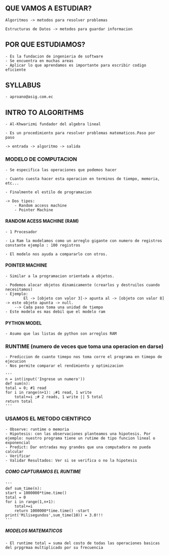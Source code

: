 ## QUE VAMOS A ESTUDIAR?
    Algoritmos -> metodos para resolver problemas
    
    Estructuras de Datos -> metodos para guardar informacion
    
## POR QUE ESTUDIAMOS?

    - Es la fundacion de ingenieria de software
    - Se encuentra en muchas areas
    - Aplicar lo que aprendamos es importante para escribir codigo eficiente
    
## SYLLABUS

    - aproano@asig.com.ec

## INTRO TO ALGORITHMS
    - Al-Khwarizmi fundador del algebra lineal
    
    - Es un procedimiento para resolver problemas matematicos.Paso por paso
    
    -> entrada -> algoritmo -> salida
    
### MODELO DE COMPUTACION
    
    - Se especifica las operaciones que podemos hacer
    
    - Cuanto cuesta hacer esta operacion en terminos de tiempo, memoria, etc...
    
    - Finalmente el estilo de programacion
    
    -> Dos tipos:
        - Random access machine
        - Pointer Machine
        
#### RANDOM ACESS MACHINE (RAM)
    
    - 1 Procesador
    
    - La Ram la modelamos como un arreglo gigante con numero de registros constante ejemplo : 100 registros
    
    - El modelo nos ayuda a compararlo con otros.

#### POINTER MACHINE
    - Similar a la programacion orientada a objetos.
    
    - Podemos alocar objetos dinamicamente (crearlos y destruilos cuando necesitamos)
    - Ejemplo:
            El -> [objeto con valor 3]-> apunta al -> [objeto con valor 8] -> este objeto apunta -> null. 
        --> Cada paso toma una unidad de tiempo 
    - Este modelo es mas debil que el modelo ram
       
#### PYTHON MODEL
    - Asumo que las listas de python son arreglos RAM
    
 
### RUNTIME (numero de veces que toma una operacion en darse)
    - Prediccion de cuanto timepo nos toma corre el programa en timepo de ejecucion
    - Nos permite comparar el rendimiento y optimizacion
    
    '''
    n = int(input('Ingrese un numero'))
    def sum(n):
    total = 0; #1 read
    for i in range(n+1): ;#1 read, 1 write
        total+=i ;# 2 reads, 1 write || 5 total
    return total
    '''
        

### USAMOS EL METODO CIENTIFICO
    - Observe: runtime o memoria
    - Hipotesis: con las observaciones planteamos una hipotesis. Por ejemplo: nuestro programa tiene un rutime de tipo funcion lineal o exponencial
    - Predict: Dar entradas muy grandes que una computadora no pueda calcular
    - Verificar
    - Validar Resultados: Ver si se verifica o no la hipotesis
    

##### COMO CAPTURAMOS EL RUNTIME

    '''
    def sum_time(n):
    start = 1000000*time.time()
    total = 0
    for i in range(1,n+1):
        total+=i
        return 1000000*time.time() -start
    print('Milisegundos',sum_time(10)) = 3.0!!!
    '''
    
##### MODELOS MATEMATICOS
    - El runtime total = suma del costo de todas las operaciones basicas del prpgrmaa multiplicado por su frecuencia




    
    
    
    
    
    
    
    
    
    
    
    
    
    
    
    
    
    
    
